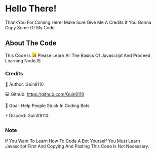 # Hello There!
ThankYou For Coming Here! Make Sure Give Me A Credits If You Gonna Copy Some Of My Code

## About The Code
This Code Is <code><img height="15" src="https://raw.githubusercontent.com/github/explore/80688e429a7d4ef2fca1e82350fe8e3517d3494d/topics/javascript/javascript.png"></code>
Please Learn All The Basics Of Javascript And Proceed Learning NodeJS 

### Credits
🌱 Author: Guin8110

💻 Github: https://github.com/Guin8110

🥅 Goal: Help People Stuck In Coding Bots

⚡ Discord: Guin#8110 

### Note
If You Want To Learn How To Code A Bot Yourself You Must Learn Javascript First And Copying And Pasting This Code Is Not Necessary.
